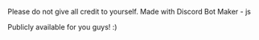 Please do not give all credit to yourself.
Made with Discord Bot Maker - js

Publicly available for you guys! :)
